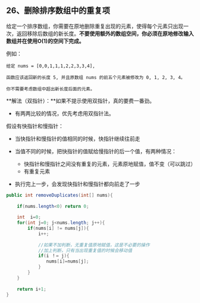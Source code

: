 ## 26、删除排序数组中的重复项

给定一个排序数组，你需要在原地删除重复出现的元素，使得每个元素只出现一次，返回移除后数组的新长度。**不要使用额外的数组空间，你必须在原地修改输入数组并在使用O(1)的空间下完成。**

例如：

```
给定 nums = [0,0,1,1,1,2,2,3,3,4],

函数应该返回新的长度 5, 并且原数组 nums 的前五个元素被修改为 0, 1, 2, 3, 4。

你不需要考虑数组中超出新长度后面的元素。
```

**解法（双指针）：**如果不提示使用双指针，真的要费一番劲。

- 有两两比较的情况，优先考虑用双指针法。



假设有快指针和慢指针：

- 当快指针和慢指针的值相同的时候，快指针继续往前走
- 当值不同的时候，把快指针的值赋给慢指针的后一个值，有两种情况：
  - 快指针和慢指针之间没有重复的元素，元素原地赋值，值不变（可以跳过）
  - 有重复元素

- 执行完上一步，会发现快指针和慢指针都向前走了一步



```java
public int removeDuplicates(int[] nums){
    
    if(nums.length<0) return 0;
    
    int  i=0;
    for(int j=0; j<nums.length; j++){
        if(nums[i] != nums[j]){
            i++;
            
            //如果不加判断，无重复值原地赋值，这是不必要的操作
            //加上判断，只有当出现重复值的时候会移动值
            if(i ！= j){
               nums[i]=nums[j]; 
            }
        }
    }
    
    return i+1;
}
```

